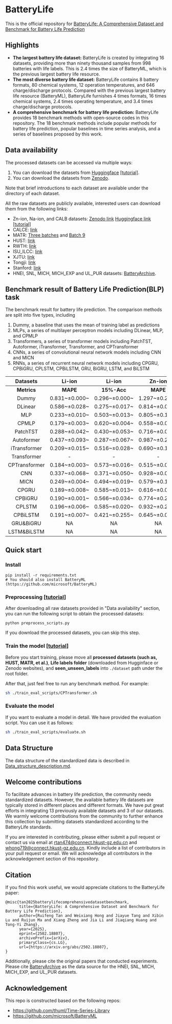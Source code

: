 # BatteryLife
This is the official repository for [BatteryLife: A Comprehensive Dataset and Benchmark for Battery Life Prediction](https://arxiv.org/abs/2502.18807)

## Highlights

- **The largest battery life dataset:** BatteryLife is created by integrating 16 datasets, providing more than ninety thousand samples from 998 batteries with life labels. This is 2.4 times the size of BatteryML, which is the previous largest battery life resource.
- **The most diverse battery life dataset:** BatteryLife contains 8 battery formats, 80 chemical systems, 12 operation temperatures, and 646 charge/discharge protocols. Compared with the previous largest battery life resource (BatteryML), BatteryLife furnishes 4 times formats, 16 times chemical systems, 2.4 times operating temperature, and 3.4 times charge/discharge protocols.
- **A comprehensive benchmark for battery life prediction:** BatteryLife provides 18 benchmark methods with open-source codes in this repository. The 18 benchmark methods include popular methods for battery life prediction, popular baselines in time series analysis, and a series of baselines proposed by this work.

## Data availability

The processed datasets can be accessed via multiple ways:
1. You can download the datasets from [Huggingface](https://huggingface.co/datasets/Hongwxx/BatteryLife_processed/tree/main) [[tutorial]](./assets/Data_download.md).
2. You can download the datasets from [Zenodo](https://zenodo.org/records/14969822).
   

Note that brief introductions to each dataset are available under the directory of each dataset.

All the raw datasets are publicly available, interested users can download them from the following links:
- Zn-ion, Na-ion, and CALB datasets: [Zenodo link](https://zenodo.org/records/15013636) [Huggingface link](https://huggingface.co/datasets/Hongwxx/BatteryLife_Raw/tree/main) [[tutorial]](./assets/Data_download.md#how-to-download-the-raw-data-from-huggingface)
- CALCE: [link](https://calce.umd.edu/battery-data)
- MATR: [Three batches](https://data.matr.io/1/projects/5c48dd2bc625d700019f3204) and [Batch 9](https://data.matr.io/1/projects/5d80e633f405260001c0b60a/batches/5dcef1fe110002c7215b2c94)
- HUST: [link](https://data.mendeley.com/datasets/nsc7hnsg4s/2)
- RWTH: [link](https://publications.rwth-aachen.de/record/818642/files/Rawdata.zip)
- ISU\_ILCC: [link](https://iastate.figshare.com/articles/dataset/_b_ISU-ILCC_Battery_Aging_Dataset_b_/22582234)
- XJTU: [link](https://zenodo.org/records/10963339)
- Tongji: [link](https://zenodo.org/records/6405084)
- Stanford: [link](https://data.matr.io/8/)
- HNEI, SNL, MICH, MICH_EXP and UL_PUR datasets: [BatteryArchive](https://www.batteryarchive.org/index.html).

## Benchmark result of Battery Life Prediction(BLP) task

The benchmark result for battery life prediction. The comparison methods are split into five types, including

1. Dummy, a baseline that uses the mean of training label as predictions
2. MLPs, a series of multilayer perceptron models including DLinear, MLP, and CPMLP
3. Transformers, a series of transformer models including PatchTST, Autoformer, iTransformer, Transformer, and CPTransformer
4. CNNs, a series of convolutional neural network models including CNN and MICN
5. RNNs, a series of recurrent neural network models including CPGRU, CPBiGRU, CPLSTM, CPBiLSTM, GRU, BiGRU, LSTM, and BiLSTM

|   Datasets    |    Li-ion     |    Li-ion     |    Zn-ion     |    Zn-ion     |    Na-ion     |    Na-ion     |     CALB      |     CALB      |
| :-----------: | :-----------: | :-----------: | :-----------: | :-----------: | :-----------: | :-----------: | :-----------: | :-----------: |
|  **Metrics**  |   **MAPE**    |  **15%-Acc**  |   **MAPE**    |  **15%-Acc**  |   **MAPE**    |  **15%-Acc**  |   **MAPE**    |  **15%-Acc**  |
|     Dummy     | 0.831~±0.000~ | 0.296~±0.000~ | 1.297~±0.214~ | 0.083~±0.047~ | 0.404~±0.029~ | 0.067~±0.094~ | 1.811~±0.550~ | 0.267~±0.094~ |
|    DLinear    | 0.586~±0.028~ | 0.275~±0.017~ | 0.814~±0.026~ | 0.124~±0.020~ | 0.319~±0.031~ | 0.329~±0.042~ | 0.164~±0.049~ | 0.601~±0.114~ |
|      MLP      | 0.233~±0.010~ | 0.503~±0.013~ | 0.805~±0.103~ | 0.079~±0.055~ | 0.281~±0.067~ | 0.364~±0.098~ | 0.149~±0.014~ | 0.641~±0.115~ |
|     CPMLP     | 0.179~±0.003~ | 0.620~±0.004~ | 0.558~±0.034~ | 0.297~±0.084~ | 0.274~±0.026~ | 0.337~±0.038~ | 0.140~±0.009~ | 0.704~±0.053~ |
|   PatchTST    | 0.288~±0.042~ | 0.430~±0.053~ | 0.716~±0.024~ | 0.133~±0.001~ | 0.396~±0.094~ | 0.258~±0.070~ | 0.347±~0.045~ | 0.511~±0.139~ |
|  Autoformer   | 0.437~±0.093~ | 0.287~±0.067~ | 0.987~±0.243~ | 0.106~±0.039~ | 0.372~±0.047~ | 0.177~±0.128~ | 0.761~±0.061~ | 0.329~±0.121~ |
| iTransformer  | 0.209~±0.015~ | 0.516~±0.028~ | 0.690~±0.110~ | 0.188~±0.037~ | 0.321~±0.087~ | 0.249~±0.178~ | 0.164~±0.020~ | 0.649~±0.044~ |
|  Transformer  |       -       |       -       |       -       |       -       |       -       |       -       |       -       |       -       |
| CPTransformer | 0.184~±0.003~ | 0.573~±0.016~ | 0.515~±0.067~ | 0.202~±0.084~ | 0.255~±0.036~ | 0.406~±0.084~ | 0.149~±0.005~ | 0.672~±0.107~ |
|      CNN      | 0.337~±0.068~ | 0.371~±0.050~ | 0.928~±0.093~ | 0.115~±0.029~ | 0.307~±0.047~ | 0.273~±0.027~ | 0.278~±0.011~ | 0.582~±0.032~ |
|     MICN      | 0.249~±0.004~ | 0.494~±0.019~ | 0.579~±0.101~ | 0.227~±0.127~ | 0.305~±0.040~ | 0.335~±0.065~ | 0.233~±0.050~ | 0.471~±0.257~ |
|     CPGRU     | 0.189~±0.008~ | 0.585~±0.013~ | 0.616~±0.049~ | 0.289~±0.076~ | 0.298~±0.063~ | 0.203~±0.160~ | 0.141~±0.012~ | 0.681~±0.178~ |
|    CPBiGRU    | 0.190~±0.001~ | 0.566~±0.034~ | 0.774~±0.202~ | 0.193~±0.156~ | 0.282~±0.055~ | 0.395~±0.008~ | 0.160~±0.015~ | 0.686~±0.063~ |
|    CPLSTM     | 0.196~±0.006~ | 0.585~±0.020~ | 0.932~±0.227~ | 0.085~±0.028~ | 0.272~±0.051~ | 0.386~±0.009~ | 0.156~±0.073~ | 0.613~±0.153~ |
|   CPBiLSTM    | 0.191~±0.007~ | 0.421~±0.255~ | 0.645~±0.049~ | 0.150~±0.104~ | 0.299~±0.043~ | 0.399~±0.001~ | 0.173~±0.075~ | 0.663~±0.247~ |
|   GRU&BiGRU   |      NA       |      NA       |      NA       |      NA       |      NA       |      NA       |      NA       |      NA       |
|  LSTM&BiLSTM  |      NA       |      NA       |      NA       |      NA       |      NA       |      NA       |      NA       |      NA       |

## Quick start

### Install

```
pip install -r requirements.txt
# You should also install BatteryML (https://github.com/microsoft/BatteryML)
```

### Preprocessing [[tutorial](./assets/Preprocess.md)]

After downloading all raw datasets provided in "Data availability" section, you can run the following script to obtain the processed datasets:

```
python preprocess_scripts.py
```
If you download the processed datasets, you can skip this step.

### Train the model [[tutorial](./assets/Model_training.md)]

Before you start training, please move all **processed datasets (such as, HUST, MATR, et al.)**, **Life labels folder** (downloaded from Hugginface or Zenodo websites), and **seen_unseen_labels** into `./dataset` path under the root folder.

After that, just feel free to run any benchmark method. For example:

```sh
sh ./train_eval_scripts/CPTransformer.sh
```

### Evaluate the model

If you want to evaluate a model in detail. We have provided the evaluation script. You can use it as follows:

```sh
sh ./train_eval_scripts/evaluate.sh
```

## Data Structure

The data structure of the standardized data is described in [Data_structure_description.md](./assets/Data_structure_description).

## Welcome contributions

To facilitate advances in battery life prediction, the community needs standardized datasets. However, the available battery life datasets are typically stored in different places and different formats. We have put great efforts in integrating 13 previously available datasets and 3 of our datasets. We warmly welcome contributions from the community to further enhance this collection by submitting datasets standardized according to the BatteryLife standards. 

If you are interested in contributing, please either submit a pull request or contact us via email at rtan474@connect.hkust-gz.edu.cn and whong719@connect.hkust-gz.edu.cn. Kindly include a list of contributors in your pull request or email. We will acknowledge all contributors in the acknowledgement section of this repository.

## Citation
If you find this work useful, we would appreciate citations to the BatteryLife paper:

```
@misc{tan2025batterylifecomprehensivedatasetbenchmark,
      title={BatteryLife: A Comprehensive Dataset and Benchmark for Battery Life Prediction}, 
      author={Ruifeng Tan and Weixiang Hong and Jiayue Tang and Xibin Lu and Ruijun Ma and Xiang Zheng and Jia Li and Jiaqiang Huang and Tong-Yi Zhang},
      year={2025},
      eprint={2502.18807},
      archivePrefix={arXiv},
      primaryClass={cs.LG},
      url={https://arxiv.org/abs/2502.18807}, 
}
```

Additionally, please cite the original papers that conducted experiments. Please cite [BatteryArchive](https://www.batteryarchive.org/index.html) as the data source for the HNEI, SNL, MICH, MICH_EXP, and UL_PUR datasets.

## Acknowledgement
This repo is constructed based on the following repos:
- https://github.com/thuml/Time-Series-Library
- https://github.com/microsoft/BatteryML

